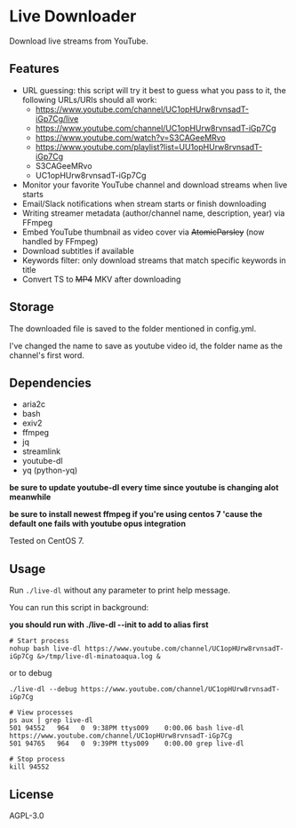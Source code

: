 # Live Downloader

Download live streams from YouTube.

## Features

- URL guessing: this script will try it best to guess what you pass to it, the following URLs/URIs should all work:
  - https://www.youtube.com/channel/UC1opHUrw8rvnsadT-iGp7Cg/live
  - https://www.youtube.com/channel/UC1opHUrw8rvnsadT-iGp7Cg
  - https://www.youtube.com/watch?v=S3CAGeeMRvo
  - https://www.youtube.com/playlist?list=UU1opHUrw8rvnsadT-iGp7Cg
  - S3CAGeeMRvo
  - UC1opHUrw8rvnsadT-iGp7Cg
- Monitor your favorite YouTube channel and download streams when live starts
- Email/Slack notifications when stream starts or finish downloading
- Writing streamer metadata (author/channel name, description, year) via FFmpeg
- Embed YouTube thumbnail as video cover via ~~AtomicParsley~~ (now handled by FFmpeg)
- Download subtitles if available
- Keywords filter: only download streams that match specific keywords in title
- Convert TS to ~~MP4~~ MKV after downloading

## Storage
The downloaded file is saved to the folder mentioned in config.yml.

I've changed the name to save as youtube video id, the folder name as the channel's first word.

## Dependencies

- aria2c
- bash
- exiv2
- ffmpeg
- jq
- streamlink
- youtube-dl
- yq (python-yq)

**be sure to update youtube-dl every time since youtube is changing alot meanwhile**

**be sure to install newest ffmpeg if you're using centos 7 'cause the default one fails with youtube opus integration**

Tested on CentOS 7.

## Usage

Run `./live-dl` without any parameter to print help message.

You can run this script in background:

**you should run with ./live-dl --init to add to alias first**

```shell
# Start process
nohup bash live-dl https://www.youtube.com/channel/UC1opHUrw8rvnsadT-iGp7Cg &>/tmp/live-dl-minatoaqua.log &
```
or to debug 
```shell
./live-dl --debug https://www.youtube.com/channel/UC1opHUrw8rvnsadT-iGp7Cg
```

```shell
# View processes
ps aux | grep live-dl
501 94552   964   0  9:38PM ttys009    0:00.06 bash live-dl https://www.youtube.com/channel/UC1opHUrw8rvnsadT-iGp7Cg
501 94765   964   0  9:39PM ttys009    0:00.00 grep live-dl

# Stop process
kill 94552
```

## License

AGPL-3.0
